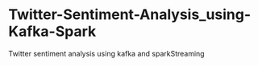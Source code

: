 # Twitter-Sentiment-Analysis_using-Kafka-Spark
Twitter sentiment analysis using kafka and sparkStreaming
